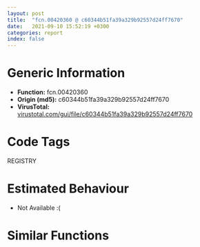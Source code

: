 ```yaml
---
layout: post
title:  "fcn.00420360 @ c60344b51fa39a329b92557d24ff7670"
date:   2021-09-10 15:52:19 +0300
categories: report
index: false
---
```


# Generic Information
- **Function:** fcn.00420360
- **Origin (md5):** c60344b51fa39a329b92557d24ff7670
- **VirusTotal:** [virustotal.com/gui/file/c60344b51fa39a329b92557d24ff7670][virustotal_ref]

# Code Tags
<span class="tag" id="REGISTRY">REGISTRY</span>


# Estimated Behaviour
<ul><li class="bhv-desc" id="na">Not Available :(</li></ul>

# Similar Functions
<script type="text/javascript" src="https://www.gstatic.com/charts/loader.js"></script>
<script type="text/javascript">

    google.charts.load('current', {'packages':['corechart']});
    google.charts.setOnLoadCallback(drawChart);

    function drawChart() {
    var data = new google.visualization.DataTable();
        data.addColumn('number', 'X');
        data.addColumn('number', 'Y');
        data.addColumn({type: 'string', role: 'tooltip', 'p': {'html': true}});
        data.addColumn({'type': 'string', 'role': 'style'});
        
        data.addRows([
    [0, 0, '<b><a href="/report/fcn.00420360@c60344b51fa39a329b92557d24ff7670">fcn.00420360</a><br>@c60344b51fa39a329b92557d24ff7670</b><br>', 'point { fill-color: #e0440e; }'],

        ]);

    var options = {
        title: 'Similarity Plot',
        legend: 'none',
        colors: ['#dedbd9', '#e6693e', '#ec8f6e', '#f3b49f', '#f6c7b6'],
        tooltip: {isHtml: true, trigger: 'both'},
        explorer: {
        actions: ["dragToZoom", "rightClickToReset"],
        },
        chartArea: {
        width: '80%',
        height: '80%'
        },
        width: '100%',
        height: '100%'
    };

    var chart = new google.visualization.ScatterChart(document.getElementById('chart_div'));

    chart.draw(data, options);
    }
    
</script>


<div id="chart_div" style="width: 100%px; height: 100%;"></div>

# Disassembled Code
{% highlight nasm %}

push ebp
mov ebp, esp
push 0xffffffffffffffff
push 0x5b5228
mov eax, dword
push eax
sub esp, 0x2e4
mov eax, dword[0x5ffcc0]
xor eax, ebp
mov dword[ebp-0x64], eax
push eax
lea eax, [ebp-0xc]
mov dword
mov dword[ebp-0x2a8], ecx
mov dword[ebp-0x30], 0x104
xor eax, eax
mov word[ebp-0x26c], ax
push 0x206
push 0
lea ecx, [ebp-0x26a]
push ecx
call fcn.0057a180
add esp, 0xc
mov byte[ebp-0x41], 0
lea edx, [ebp-0x38]
push edx
push 0xf003f
push 0
push str.SOFTWAREMicrosoftWindowsCurrentVersionApp_Paths360chrome.exe
push reloc.OLEAUT32.dll_SysReAllocString
call dword[sym.imp.ADVAPI32.dll_RegOpenKeyExW]
test eax, eax
jne off.b154
lea eax, [ebp-0x30]
push eax
lea ecx, [ebp-0x26c]
push ecx
push 0
push 0
push str.Path_
mov edx, dword[ebp-0x38]
push edx
call dword[sym.imp.ADVAPI32.dll_RegQueryValueExW]
jmp off.b215
lea eax, [ebp-0x38]
push eax
push 0xf003f
push 0
push str.Software__Microsoft__Windows__CurrentVersion__Uninstall__360chrome_
push 0x80000001
call dword[sym.imp.ADVAPI32.dll_RegOpenKeyExW]
test eax, eax
jne off.b215
lea ecx, [ebp-0x30]
push ecx
lea edx, [ebp-0x26c]
push edx
push 0
push 0
push str.InstallLocation_
mov eax, dword[ebp-0x38]
push eax
call dword[sym.imp.ADVAPI32.dll_RegQueryValueExW]
lea ecx, [ebp-0x26c]
push ecx
lea ecx, [ebp-0x40]
call fcn.0040f880
mov dword[ebp-4], 0
lea ecx, [ebp-0x40]
call fcn.00410410
movzx edx, al
test edx, edx
je off.b289
mov al, byte[ebp-0x41]
mov byte[ebp-0x279], al
mov dword[ebp-4], 0xffffffff
lea ecx, [ebp-0x40]
call fcn.00410950
mov al, byte[ebp-0x279]
jmp off.b1440
mov ecx, dword[ebp-0x2a8]
mov byte[ecx+5], 1
push 0x5c
lea ecx, [ebp-0x40]
call fcn.0040fe30
add eax, 1
push eax
lea edx, [ebp-0x280]
push edx
lea ecx, [ebp-0x40]
call fcn.0040ffc0
mov dword[ebp-0x2ac], eax
mov eax, dword[ebp-0x2ac]
mov dword[ebp-0x2b0], eax
mov byte[ebp-4], 1
mov ecx, dword[ebp-0x2b0]
push ecx
lea ecx, [ebp-0x40]
call fcn.0040f980
mov byte[ebp-4], 0
lea ecx, [ebp-0x280]
call fcn.00410950
push str.User_
lea ecx, [ebp-0x40]
call fcn.0040fa60
push 0x5d83f0
lea ecx, [ebp-0x40]
call fcn.0040fa60
push 0x5d83f4
lea ecx, [ebp-0x40]
call fcn.0040fa60
push str.Default_
lea ecx, [ebp-0x40]
call fcn.0040fa60
lea ecx, [ebp-0x60]
call fcn.00421860
mov byte[ebp-4], 2
lea ecx, [ebp-0x24]
call fcn.0055b1e0
mov byte[ebp-4], 3
lea ecx, [ebp-0x3c]
call fcn.00421860
mov byte[ebp-4], 4
lea ecx, [ebp-0x5c]
call fcn.00410600
mov byte[ebp-4], 5
mov dword[ebp-0x2c], 0
push str.Cache_
lea ecx, [ebp-0x3c]
call fcn.0040f9a0
mov edx, dword[ebp-0x40]
push edx
push str._s__*.*_
lea eax, [ebp-0x60]
push eax
call fcn.00415100
add esp, 0xc
push 0
lea ecx, [ebp-0x60]
call fcn.00453f10
push eax
lea ecx, [ebp-0x24]
call fcn.0055b278
mov dword[ebp-0x28], eax
cmp dword[ebp-0x28], 0
je off.b752
lea ecx, [ebp-0x24]
call fcn.0055b032
mov dword[ebp-0x28], eax
lea ecx, [ebp-0x24]
call fcn.0041ae00
test eax, eax
je off.b747
lea ecx, [ebp-0x24]
call fcn.0055b1a1
test eax, eax
je off.b594
jmp off.b543
lea ecx, [ebp-0x270]
push ecx
lea ecx, [ebp-0x24]
call fcn.0055b508
mov byte[ebp-4], 6
lea ecx, [ebp-0x3c]
call fcn.00453f10
push eax
lea ecx, [ebp-0x270]
call fcn.0040fb00
test eax, eax
jne off.b656
mov byte[ebp-4], 5
lea ecx, [ebp-0x270]
call fcn.00410950
jmp off.b752
lea edx, [ebp-0x284]
push edx
lea ecx, [ebp-0x24]
call fcn.0055b508
mov dword[ebp-0x2b4], eax
mov eax, dword[ebp-0x2b4]
mov dword[ebp-0x2b8], eax
mov byte[ebp-4], 7
mov ecx, dword[ebp-0x2b8]
push ecx
lea ecx, [ebp-0x5c]
call fcn.00410810
mov byte[ebp-4], 6
lea ecx, [ebp-0x284]
call fcn.00410950
mov edx, dword[ebp-0x2c]
add edx, 1
mov dword[ebp-0x2c], edx
mov byte[ebp-4], 5
lea ecx, [ebp-0x270]
call fcn.00410950
jmp off.b543
lea ecx, [ebp-0x34]
call fcn.00421860
mov byte[ebp-4], 8
push str.Favicons___
lea ecx, [ebp-0x34]
call fcn.0040f9a0
push 0x5d8430
lea ecx, [ebp-0x34]
call fcn.0040fa60
push 0x5d8434
lea ecx, [ebp-0x34]
call fcn.0040fa60
push 0x5d8438
lea ecx, [ebp-0x34]
call fcn.0040fa60
push 0x5d843c
lea ecx, [ebp-0x34]
call fcn.0040fa60
push 0x5d8440
lea ecx, [ebp-0x34]
call fcn.0040fa60
push 0x5d8444
lea ecx, [ebp-0x34]
call fcn.0040fa60
push 0x5d8448
lea ecx, [ebp-0x34]
call fcn.0040fa60
mov dword[ebp-0x274], 0
jmp off.b895
mov eax, dword[ebp-0x274]
add eax, 1
mov dword[ebp-0x274], eax
mov ecx, dword[ebp-0x274]
cmp ecx, dword[ebp-0x2c]
jge off.b1201
lea edx, [ebp-0x40]
push edx
lea ecx, [ebp-0x278]
call fcn.0040f860
mov byte[ebp-4], 9
push 0x5d844c
lea ecx, [ebp-0x278]
call fcn.00410280
mov eax, dword[ebp-0x274]
push eax
lea ecx, [ebp-0x5c]
call fcn.004107e0
push eax
lea ecx, [ebp-0x278]
call fcn.004102b0
push 0x5d8450
lea ecx, [ebp-0x278]
call fcn.00410280
push ecx
mov ecx, esp
mov dword[ebp-0x288], esp
lea edx, [ebp-0x278]
push edx
call fcn.0040f860
mov dword[ebp-0x2bc], eax
call fcn.00528e50
add esp, 4
mov dword[ebp-0x2c0], eax
cmp dword[ebp-0x2c0], 0
je off.b1181
push ecx
mov ecx, esp
mov dword[ebp-0x28c], esp
lea eax, [ebp-0x34]
push eax
call fcn.0040f860
mov dword[ebp-0x2c4], eax
mov ecx, dword[ebp-0x2c4]
mov dword[ebp-0x2c8], ecx
mov byte[ebp-4], 0xa
sub esp, 0x18
mov ecx, esp
mov dword[ebp-0x290], esp
mov edx, dword[ebp+8]
push edx
call fcn.004220d0
mov dword[ebp-0x2cc], eax
mov eax, dword[ebp-0x2cc]
mov dword[ebp-0x2d0], eax
mov byte[ebp-4], 0xb
push ecx
mov ecx, esp
mov dword[ebp-0x294], esp
lea edx, [ebp-0x278]
push edx
call fcn.0040f860
mov dword[ebp-0x2d4], eax
mov byte[ebp-4], 9
mov ecx, dword[ebp-0x2a8]
call fcn.0041e430
mov byte[ebp-0x2d5], al
mov al, byte[ebp-0x2d5]
mov byte[ebp-0x41], al
mov byte[ebp-4], 8
lea ecx, [ebp-0x278]
call fcn.00410950
jmp off.b880
push str.__Bookmarks_
lea ecx, [ebp-0x40]
call fcn.00410280
push ecx
mov ecx, esp
mov dword[ebp-0x298], esp
lea edx, [ebp-0x34]
push edx
call fcn.0040f860
mov dword[ebp-0x2dc], eax
mov eax, dword[ebp-0x2dc]
mov dword[ebp-0x2e0], eax
mov byte[ebp-4], 0xc
sub esp, 0x18
mov ecx, esp
mov dword[ebp-0x29c], esp
mov edx, dword[ebp+8]
push edx
call fcn.004220d0
mov dword[ebp-0x2e4], eax
mov eax, dword[ebp-0x2e4]
mov dword[ebp-0x2e8], eax
mov byte[ebp-4], 0xd
push ecx
mov ecx, esp
mov dword[ebp-0x2a0], esp
lea edx, [ebp-0x40]
push edx
call fcn.0040f860
mov dword[ebp-0x2ec], eax
mov byte[ebp-4], 8
mov ecx, dword[ebp-0x2a8]
call fcn.0041e430
mov byte[ebp-0x2ed], al
mov al, byte[ebp-0x2ed]
mov byte[ebp-0x41], al
mov cl, byte[ebp-0x41]
mov byte[ebp-0x2a1], cl
mov byte[ebp-4], 5
lea ecx, [ebp-0x34]
call fcn.00410950
mov byte[ebp-4], 4
lea ecx, [ebp-0x5c]
call fcn.00410770
mov byte[ebp-4], 3
lea ecx, [ebp-0x3c]
call fcn.00410950
mov byte[ebp-4], 2
lea ecx, [ebp-0x24]
call fcn.0055b209
mov byte[ebp-4], 0
lea ecx, [ebp-0x60]
call fcn.00410950
mov dword[ebp-4], 0xffffffff
lea ecx, [ebp-0x40]
call fcn.00410950
mov al, byte[ebp-0x2a1]
mov ecx, dword[ebp-0xc]
mov dword
pop ecx
mov ecx, dword[ebp-0x64]
xor ecx, ebp
call fcn.005713ed
mov esp, ebp
pop ebp
ret 4

{% endhighlight %}

[virustotal_ref]: https://www.virustotal.com/gui/file/c60344b51fa39a329b92557d24ff7670